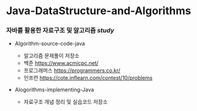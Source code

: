 # Java-DataStructure-and-Algorithms

### 자바를 활용한 자료구조 및 알고리즘 *study*

* Algorithm-source-code-java
  * 알고리즘 문제풀이 저장소
  * 백준 https://www.acmicpc.net/
  * 프로그래머스 https://programmers.co.kr/
  * 인프런 https://cote.inflearn.com/contest/10/problems
  
* Alogorithms-implementing-Java

  * 자료구조 개념 정리 및 실습코드 저장소


